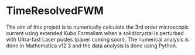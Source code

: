 # TimeResolvedFWM

The aim of this project is to numerically calculate the 3rd order microscopic current using extended Kubo Formalism when a solid/crystal is perturbed with Ultra-fast Laser pusles (paper coming soon). The numerical analysis is done in Mathematica v12.3 and the data analysis is done using Python.

